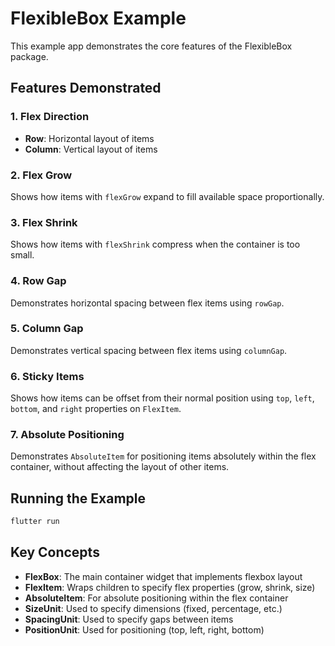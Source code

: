 # FlexibleBox Example

This example app demonstrates the core features of the FlexibleBox package.

## Features Demonstrated

### 1. Flex Direction

- **Row**: Horizontal layout of items
- **Column**: Vertical layout of items

### 2. Flex Grow

Shows how items with `flexGrow` expand to fill available space proportionally.

### 3. Flex Shrink

Shows how items with `flexShrink` compress when the container is too small.

### 4. Row Gap

Demonstrates horizontal spacing between flex items using `rowGap`.

### 5. Column Gap

Demonstrates vertical spacing between flex items using `columnGap`.

### 6. Sticky Items

Shows how items can be offset from their normal position using `top`, `left`,
`bottom`, and `right` properties on `FlexItem`.

### 7. Absolute Positioning

Demonstrates `AbsoluteItem` for positioning items absolutely within the flex
container, without affecting the layout of other items.

## Running the Example

```bash
flutter run
```

## Key Concepts

- **FlexBox**: The main container widget that implements flexbox layout
- **FlexItem**: Wraps children to specify flex properties (grow, shrink, size)
- **AbsoluteItem**: For absolute positioning within the flex container
- **SizeUnit**: Used to specify dimensions (fixed, percentage, etc.)
- **SpacingUnit**: Used to specify gaps between items
- **PositionUnit**: Used for positioning (top, left, right, bottom)
